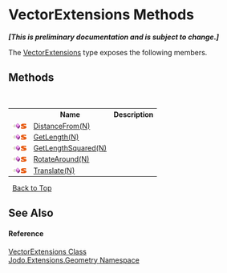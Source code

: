 # VectorExtensions Methods
 _**\[This is preliminary documentation and is subject to change.\]**_

The <a href="T_Jodo_Extensions_Geometry_VectorExtensions">VectorExtensions</a> type exposes the following members.


## Methods
&nbsp;<table><tr><th></th><th>Name</th><th>Description</th></tr><tr><td>![Public method](media/pubmethod.gif "Public method")![Static member](media/static.gif "Static member")</td><td><a href="M_Jodo_Extensions_Geometry_VectorExtensions_DistanceFrom__1">DistanceFrom(N)</a></td><td /></tr><tr><td>![Public method](media/pubmethod.gif "Public method")![Static member](media/static.gif "Static member")</td><td><a href="M_Jodo_Extensions_Geometry_VectorExtensions_GetLength__1">GetLength(N)</a></td><td /></tr><tr><td>![Public method](media/pubmethod.gif "Public method")![Static member](media/static.gif "Static member")</td><td><a href="M_Jodo_Extensions_Geometry_VectorExtensions_GetLengthSquared__1">GetLengthSquared(N)</a></td><td /></tr><tr><td>![Public method](media/pubmethod.gif "Public method")![Static member](media/static.gif "Static member")</td><td><a href="M_Jodo_Extensions_Geometry_VectorExtensions_RotateAround__1">RotateAround(N)</a></td><td /></tr><tr><td>![Public method](media/pubmethod.gif "Public method")![Static member](media/static.gif "Static member")</td><td><a href="M_Jodo_Extensions_Geometry_VectorExtensions_Translate__1">Translate(N)</a></td><td /></tr></table>&nbsp;
<a href="#vectorextensions-methods">Back to Top</a>

## See Also


#### Reference
<a href="T_Jodo_Extensions_Geometry_VectorExtensions">VectorExtensions Class</a><br /><a href="N_Jodo_Extensions_Geometry">Jodo.Extensions.Geometry Namespace</a><br />